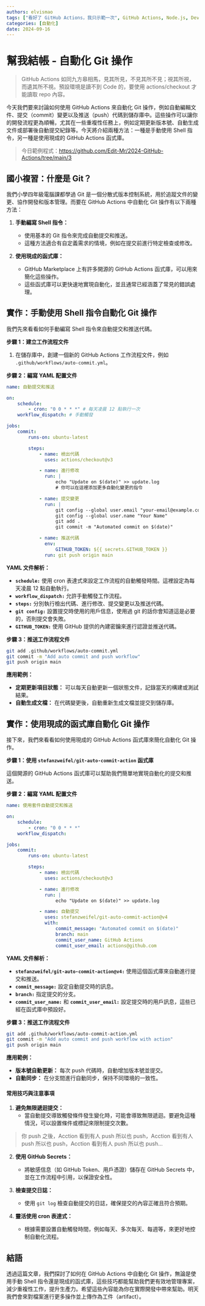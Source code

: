 ```yaml
---
authors: elvismao
tags: ["看好了 GitHub Actions，我只示範一次", GitHub Actions, Node.js, DevOps]
categories: [自動化]
date: 2024-09-16
---
```


# 幫我結帳 - 自動化 Git 操作

> GitHub Actions 如同九方皋相馬，見其所見，不見其所不見；視其所視，而遺其所不視。預設環境是讀不到 Code 的，要使用 actions/checkout 才能讀取 repo 內容。

今天我們要來討論如何使用 GitHub Actions 來自動化 Git 操作，例如自動編輯文件、提交（commit）變更以及推送（push）代碼到儲存庫中。這些操作可以讓你的開發流程更為順暢，尤其在一些重複性任務上，例如定期更新版本號、自動生成文件或部署後自動提交紀錄等。今天將介紹兩種方法：一種是手動使用 Shell 指令，另一種是使用現成的 GitHub Actions 函式庫。

> 今日範例程式：<https://github.com/Edit-Mr/2024-GitHub-Actions/tree/main/3>

## 國小複習：什麼是 Git？

我們小學四年級電腦課都學過 Git 是一個分散式版本控制系統，用於追蹤文件的變更、協作開發和版本管理。而要在 GitHub Actions 中自動化 Git 操作有以下兩種方法：

1. **手動編寫 Shell 指令：**

    - 使用基本的 Git 指令來完成自動提交和推送。
    - 這種方法適合有自定義需求的情境，例如在提交前進行特定檢查或修改。

2. **使用現成的函式庫：**
    - GitHub Marketplace 上有許多開源的 GitHub Actions 函式庫，可以用來簡化這些操作。
    - 這些函式庫可以更快速地實現自動化，並且通常已經涵蓋了常見的錯誤處理。

## 實作：手動使用 Shell 指令自動化 Git 操作

我們先來看看如何手動編寫 Shell 指令來自動提交和推送代碼。

**步驟 1：建立工作流程文件**

1. 在儲存庫中，創建一個新的 GitHub Actions 工作流程文件，例如 `.github/workflows/auto-commit.yml`。

**步驟 2：編寫 YAML 配置文件**

```yaml
name: 自動提交和推送

on:
    schedule:
        - cron: "0 0 * * *" # 每天凌晨 12 點執行一次
    workflow_dispatch: # 手動觸發

jobs:
    commit:
        runs-on: ubuntu-latest

        steps:
            - name: 檢出代碼
              uses: actions/checkout@v3

            - name: 進行修改
              run: |
                  echo "Update on $(date)" >> update.log
                  # 你可以在這裡添加更多自動化變更的指令

            - name: 提交變更
              run: |
                  git config --global user.email "your-email@example.com"
                  git config --global user.name "Your Name"
                  git add .
                  git commit -m "Automated commit on $(date)"

            - name: 推送代碼
              env:
                  GITHUB_TOKEN: ${{ secrets.GITHUB_TOKEN }}
              run: git push origin main
```

**YAML 文件解析：**

- **`schedule:`** 使用 cron 表達式來設定工作流程的自動觸發時間。這裡設定為每天凌晨 12 點自動執行。
- **`workflow_dispatch:`** 允許手動觸發工作流程。
- **`steps:`** 分別執行檢出代碼、進行修改、提交變更以及推送代碼。
- **`git config:`** 設置提交時使用的用戶信息，使用過 git 的話你會知道這是必要的，否則提交會失敗。
- **`GITHUB_TOKEN:`** 使用 GitHub 提供的內建密鑰來進行認證並推送代碼。

**步驟 3：推送工作流程文件**

```bash
git add .github/workflows/auto-commit.yml
git commit -m "Add auto commit and push workflow"
git push origin main
```

**應用範例：**

- **定期更新項目狀態：** 可以每天自動更新一個狀態文件，記錄當天的構建或測試結果。
- **自動生成文檔：** 在代碼變更後，自動重新生成文檔並提交到儲存庫。

## 實作：使用現成的函式庫自動化 Git 操作

接下來，我們來看看如何使用現成的 GitHub Actions 函式庫來簡化自動化 Git 操作。

**步驟 1：使用 `stefanzweifel/git-auto-commit-action` 函式庫**

這個開源的 GitHub Actions 函式庫可以幫助我們簡單地實現自動化的提交和推送。

**步驟 2：編寫 YAML 配置文件**

```yaml
name: 使用套件自動提交和推送

on:
    schedule:
        - cron: "0 0 * * *"
    workflow_dispatch:

jobs:
    commit:
        runs-on: ubuntu-latest

        steps:
            - name: 檢出代碼
              uses: actions/checkout@v3

            - name: 進行修改
              run: |
                  echo "Update on $(date)" >> update.log

            - name: 自動提交
              uses: stefanzweifel/git-auto-commit-action@v4
              with:
                  commit_message: "Automated commit on $(date)"
                  branch: main
                  commit_user_name: GitHub Actions
                  commit_user_email: actions@github.com
```

**YAML 文件解析：**

- **`stefanzweifel/git-auto-commit-action@v4:`** 使用這個函式庫來自動進行提交和推送。
- **`commit_message:`** 設定自動提交時的訊息。
- **`branch:`** 指定提交的分支。
- **`commit_user_name:`** 和 **`commit_user_email:`** 設定提交時的用戶訊息，這些已經在函式庫中預設好。

**步驟 3：推送工作流程文件**

```bash
git add .github/workflows/auto-commit-action.yml
git commit -m "Add auto commit and push workflow with action"
git push origin main
```

**應用範例：**

- **版本號自動更新：** 每次 push 代碼時，自動增加版本號並提交。
- **自動同步：** 在分支間進行自動同步，保持不同環境的一致性。

#### 常用技巧與注意事項

1. **避免無限遞迴提交：**
    - 當自動提交導致觸發條件發生變化時，可能會導致無限遞迴。要避免這種情況，可以設置條件或標記來限制提交次數。

> 你 push 之後，Acction 看到有人 push 所以也 push，Acction 看到有人 push 所以也 push，Acction 看到有人 push 所以也 push...

2. **使用 GitHub Secrets：**

    - 將敏感信息（如 GitHub Token、用戶憑證）儲存在 GitHub Secrets 中，並在工作流程中引用，以保證安全性。

3. **檢查提交日誌：**

    - 使用 `git log` 檢查自動提交的日誌，確保提交的內容正確且符合預期。

4. **靈活使用 cron 表達式：**
    - 根據需要設置自動觸發時間，例如每天、多次每天、每週等，來更好地控制自動化流程。

## 結語

透過這篇文章，我們探討了如何在 GitHub Actions 中自動化 Git 操作，無論是使用手動 Shell 指令還是現成的函式庫，這些技巧都能幫助我們更有效地管理專案，減少重複性工作，提升生產力。希望這些內容能為你在實際開發中帶來幫助。明天我們會來對檔案進行更多操作並上傳作為工件（artifact）。
